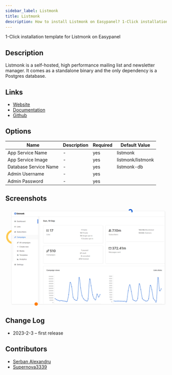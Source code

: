 ```yaml
---
sidebar_label: Listmonk
title: Listmonk
description: How to install Listmonk on Easypanel? 1-Click installation template for Listmonk on Easypanel
---
```


<!-- generated -->

1-Click installation template for Listmonk on Easypanel

## Description

Listmonk is a self-hosted, high performance mailing list and newsletter manager. It comes as a standalone binary and the only dependency is a Postgres database.

## Links

- [Website](https://listmonk.app/)
- [Documentation](https://listmonk.app/docs/)
- [Github](https://github.com/knadh/listmonk)

## Options

Name | Description | Required | Default Value
-|-|-|-
App Service Name | - | yes | listmonk
App Service Image | - | yes | listmonk/listmonk
Database Service Name | - | yes | listmonk-db
Admin Username | - | yes | 
Admin Password | - | yes | 

## Screenshots

![Listmonk Screenshot](./assets/screenshot.png)

## Change Log

- 2023-2-3 – first release

## Contributors

- [Serban Alexandru](https://github.com/serban-alexandru)
- [Supernova3339](https://github.com/supernova3339)
